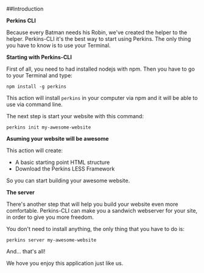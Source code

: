 ##Introduction

**Perkins CLI**

Because every Batman needs his Robin, we've created the helper to the helper.
Perkins-CLI it's the best way to start using Perkins. The only thing you have to know is to use your Terminal.

**Starting with Perkins-CLI**

First of all, you need to had installed nodejs with npm. Then you have to go to your Terminal and type:

`npm install -g perkins`

This action will install <code>perkins</code> in your computer via npm and it will be able to use via command line.

The next step is start your website with this command:

`perkins init my-awesome-website`

**Asuming your website will be awesome**

This action will create:
  - A basic starting point HTML structure
  - Download the Perkins LESS Framework

So you can start building your awesome website.

**The server**

There's another step that will help you build your website even more comfortable. Perkins-CLI can make you a <stroke>sandwich</stroke> webserver for your site, in order to give you more freedom.

You don't need to install anything, the only thing that you have to do is:

`perkins server my-awesome-website`

And... that's all!

We hove you enjoy this application just like us.
